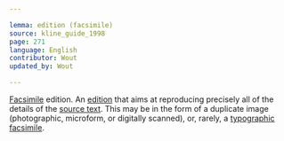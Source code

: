 ```yaml
---

lemma: edition (facsimile)
source: kline_guide_1998
page: 271
language: English
contributor: Wout
updated_by: Wout

---
```


[Facsimile](facsimile.html) edition. An [edition](editionScholarly.html) that aims at reproducing precisely all of the details of the [source text](textSource.html). This may be in the form of a duplicate image (photographic, microform, or digitally scanned), or, rarely, a [typographic facsimile](facsimileTypographic.html).
